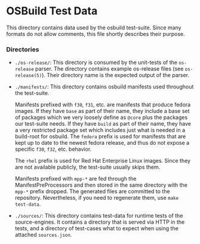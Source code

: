 OSBuild Test Data
=================

This directory contains data used by the osbuild test-suite. Since many formats
do not allow comments, this file shortly describes their purpose.

### Directories

 * `./os-release/`:
   This directory is consumed by the unit-tests of the `os-release` parser. The
   directory contains example os-release files (see `os-release(5)`). Their
   directory name is the expected output of the parser.

 * `./manifests/`:
   This directory contains osbuild manifests used throughout the test-suite.

   Manifests prefixed with `f30`, `f31`, etc. are manifests that produce fedora
   images. If they have `base` as part of their name, they include a base set
   of packages which we very loosely define as `@core` plus the packages our
   test-suite needs.
   If they have `build` as part of their name, they have a very restricted
   package set which includes just what is needed in a build-root for osbuild.
   The `fedora` prefix is used for manifests that are kept up to date to the
   newest fedora release, and thus do not expose a specific `f30`, `f32`, etc.
   behavior.

   The `rhel` prefix is used for Red Hat Enterprise Linux images. Since they are
   not available publicly, the test-suite usually skips them.

   Manifests prefixed with `mpp-*` are fed through the ManifestPreProcessors and
   then stored in the same directory with the `mpp-*` prefix dropped. The
   generated files are committed to the repository. Nevertheless, if you need to
   regenerate them, use `make test-data`.

 * `./sources/`:
   This directory contains test-data for runtime tests of the source-engines. It
   contains a directory that is served via HTTP in the tests, and a directory of
   test-cases what to expect when using the attached `sources.json`.
